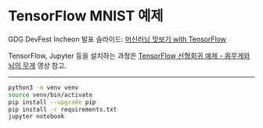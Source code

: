 # TensorFlow MNIST 예제

GDG DevFest Incheon 발표 슬라이드:
[머신러닝 맛보기 with TensorFlow](https://j.mp/3mgd5W6)

TensorFlow, Jupyter 등을 설치하는 과정은
[TensorFlow 선형회귀 예제 - 몸무게와 뇌의 무게](https://j.mp/3miGtet)
영상 참고.

---

```bash
python3 -m venv venv
source venv/bin/activate
pip install --upgrade pip
pip install -r requirements.txt
jupyter notebook
```
